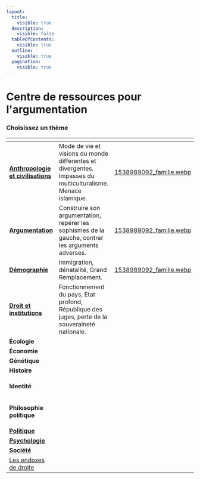 ```yaml
---
layout:
  title:
    visible: true
  description:
    visible: false
  tableOfContents:
    visible: true
  outline:
    visible: true
  pagination:
    visible: true
---
```


# Centre de ressources pour l'argumentation

### Choisissez un thème

<table data-view="cards"><thead><tr><th></th><th></th><th data-hidden data-card-cover data-type="files"></th><th data-hidden></th><th data-hidden data-card-target data-type="content-ref"></th></tr></thead><tbody><tr><td><a href="anthropologie-et-civilisations/"><strong>Anthropologie et civilisations</strong></a></td><td>Mode de vie et visions du monde différentes et divergentes. Impasses du multiculturalisme. Menace islamique.</td><td><a href=".gitbook/assets/1538989092_famille.webp">1538989092_famille.webp</a></td><td></td><td><a href="broken-reference">Broken link</a></td></tr><tr><td><a href="argumentation/"><strong>Argumentation</strong></a></td><td>Construire son argumentation, repérer les sophismes de la gauche, contrer les arguments adverses.</td><td><a href=".gitbook/assets/1538989092_famille.webp">1538989092_famille.webp</a></td><td></td><td></td></tr><tr><td><a href="demographie/"><strong>Démographie</strong></a></td><td>Immigration, dénatalité, Grand Remplacement.</td><td><a href=".gitbook/assets/1538989092_famille.webp">1538989092_famille.webp</a></td><td></td><td></td></tr><tr><td><a href="droit-et-institutions/"><strong>Droit et institutions</strong></a></td><td>Fonctionnement du pays, Etat profond, République des juges, perte de la souveraineté nationale.</td><td></td><td></td><td></td></tr><tr><td><strong>Écologie</strong></td><td></td><td></td><td></td><td></td></tr><tr><td><strong>Économie</strong></td><td></td><td></td><td></td><td></td></tr><tr><td><strong>Génétique</strong></td><td></td><td></td><td></td><td></td></tr><tr><td><strong>Histoire</strong> </td><td></td><td></td><td></td><td></td></tr><tr><td><p><strong>Identité</strong></p><p></p></td><td></td><td></td><td></td><td></td></tr><tr><td><p><strong>Philosophie politique</strong></p><p></p></td><td></td><td></td><td></td><td><a href="broken-reference">Broken link</a></td></tr><tr><td><a href="politique/"><strong>Politique</strong></a></td><td></td><td></td><td></td><td></td></tr><tr><td><a href="psychologie/"><strong>Psychologie</strong></a></td><td></td><td></td><td></td><td></td></tr><tr><td><a href="societe/"><strong>Société</strong></a></td><td></td><td></td><td></td><td></td></tr><tr><td><a href="les-endoxes-de-droite/">Les endoxes de droite</a></td><td></td><td></td><td></td><td></td></tr></tbody></table>

